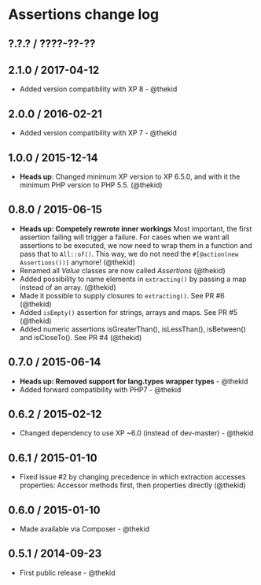 Assertions change log
=====================

## ?.?.? / ????-??-??

## 2.1.0 / 2017-04-12

* Added version compatibility with XP 8 - @thekid

## 2.0.0 / 2016-02-21

* Added version compatibility with XP 7 - @thekid

## 1.0.0 / 2015-12-14

* **Heads up**: Changed minimum XP version to XP 6.5.0, and with it the
  minimum PHP version to PHP 5.5.
  (@thekid)

## 0.8.0 / 2015-06-15

* **Heads up: Competely rewrote inner workings**
  Most important, the first assertion failing will trigger a failure.
  For cases when we want all assertions to be executed, we now need to 
  wrap them in a function and pass that to `All::of()`. This way, we do
  not need the `#[@action(new Assertions())]` anymore!
  (@thekid)
* Renamed all *Value* classes are now called *Assertions*
  (@thekid)
* Added possibility to name elements in `extracting()` by passing
  a map instead of an array.
  (@thekid)
* Made it possible to supply closures to `extracting()`. See PR #6
  (@thekid)
* Added `isEmpty()` assertion for strings, arrays and maps. See PR #5
  (@thekid)
* Added numeric assertions isGreaterThan(), isLessThan(), isBetween()
  and isCloseTo(). See PR #4
  (@thekid)

## 0.7.0 / 2015-06-14

* **Heads up: Removed support for lang.types wrapper types** - @thekid
* Added forward compatibility with PHP7 - @thekid

## 0.6.2 / 2015-02-12

* Changed dependency to use XP ~6.0 (instead of dev-master) - @thekid

## 0.6.1 / 2015-01-10

* Fixed issue #2 by changing precedence in which extraction accesses
  properties: Accessor methods first, then properties directly
  (@thekid)

## 0.6.0 / 2015-01-10

* Made available via Composer - @thekid

## 0.5.1 / 2014-09-23

* First public release - @thekid
